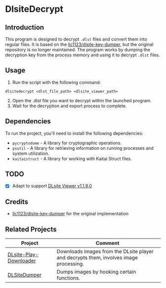 # DlsiteDecrypt

## Introduction
This program is designed to decrypt `.dlst` files and convert them into regular files. It is based on the [llc1123/dlsite-key-dumper](https://github.com/llc1123/dlsite-key-dumper), but the original repository is no longer maintained. The program works by dumping the decryption key from the process memory and using it to decrypt `.dlst` files.

## Usage
1. Run the script with the following command:
```
dlsitedecrypt <dlst_file_path> <dlsite_viewer_path>
```
2. Open the .dlst file you want to decrypt within the launched program.
3. Wait for the decryption and export process to complete.

## Dependencies
To run the project, you'll need to install the following dependencies:

- `pycryptodome` - A library for cryptographic operations.
- `psutil` - A library for retrieving information on running processes and system utilization.
- `kaitaistruct` - A library for working with Kaitai Struct files.

## TODO
- [x] Adapt to support [DLsite Viewer v1.1.9.0](https://mega.nz/file/YYBFCKhJ#HcG05K_s_Ujd4aNY3UpX5_17rxbNLehrAnOOrgUER7A)

## Credits
- [llc1123/dlsite-key-dumper](https://github.com/llc1123/dlsite-key-dumper) for the original implementation

## Related Projects
| Project | Comment |
| --- | --- |
| [DLsite-Play-Downloader](https://github.com/cpuopt/DLsite-Play-Downloader) | Downloads images from the DLsite player and decrypts them, involves image processing. |
| [DLSiteDumper](https://github.com/typcn/DLSiteDumper) | Dumps images by hooking certain functions. |
